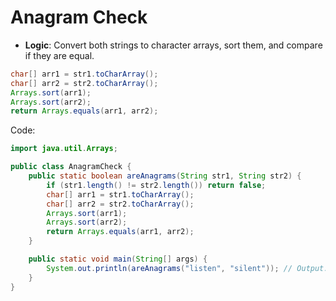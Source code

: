 # Anagram Check

* **Logic**: Convert both strings to character arrays, sort them, and compare if they are equal.

```java
char[] arr1 = str1.toCharArray();
char[] arr2 = str2.toCharArray();
Arrays.sort(arr1);
Arrays.sort(arr2);
return Arrays.equals(arr1, arr2);
```

Code:

```java
import java.util.Arrays;

public class AnagramCheck {
    public static boolean areAnagrams(String str1, String str2) {
        if (str1.length() != str2.length()) return false;
        char[] arr1 = str1.toCharArray();
        char[] arr2 = str2.toCharArray();
        Arrays.sort(arr1);
        Arrays.sort(arr2);
        return Arrays.equals(arr1, arr2);
    }

    public static void main(String[] args) {
        System.out.println(areAnagrams("listen", "silent")); // Output: true
    }
}

```
